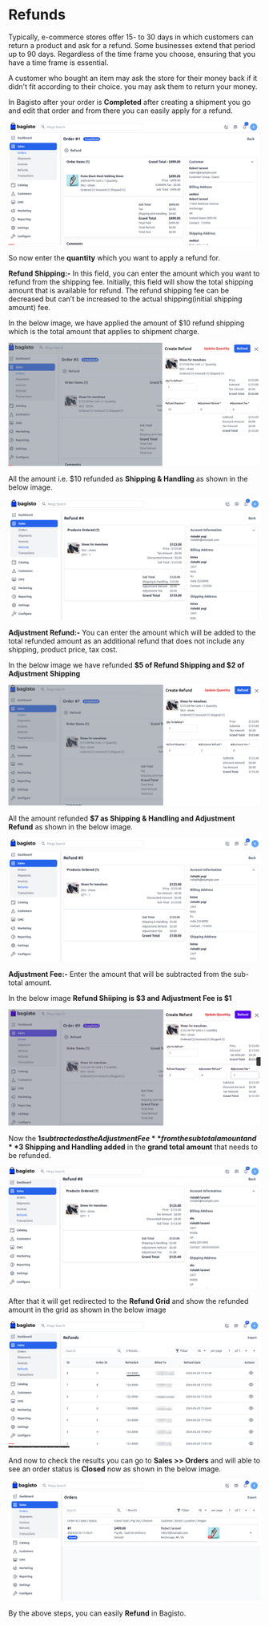 # Refunds

Typically, e-commerce stores offer 15- to 30 days in which customers can return a product and ask for a refund. Some businesses extend that period up to 90 days. Regardless of the time frame you choose, ensuring that you have a time frame is essential.

A customer who bought an item may ask the store for their money back if it didn't fit according to their choice. you may ask them to return your money.

In Bagisto after your order is **Completed** after creating a shipment you go and edit that order and from there you can easily apply for a refund.

   ![Refund](../../assets/2.1.0/images/orders/refund.png)

So now enter the **quantity** which you want to apply a refund for.

**Refund Shipping:-**  In this field, you can enter the amount which you want to refund from the shipping fee. Initially, this field will show the total shipping amount that is available for refund.
The refund shipping fee can be decreased but can’t be increased to the actual shipping(initial shipping amount) fee.

In the below image, we have applied the amount of $10 refund shipping which is the total amount that applies to shipment charge.

 ![Refund](../../assets/2.1.0/images/orders/refundShipping.png)

All the amount i.e. $10 refunded as **Shipping & Handling** as shown in the below image.

 ![Refund](../../assets/2.1.0/images/orders/refundShipped.png)


**Adjustment Refund:-** You can enter the amount which will be added to the total refunded amount as an additional refund that does not include any shipping, product price, tax cost.

In the below image we have refunded **$5 of Refund Shipping and $2 of Adjustment Shipping**

 ![Refund](../../assets/2.1.0/images/orders/adjust.png)

All the amount refunded **$7 as Shipping & Handling and Adjustment Refund** as shown in the below image. 

 ![Refund](../../assets/2.1.0/images/orders/adjustRefund.png)

**Adjustment Fee:-** Enter the amount that will be subtracted from the sub-total amount.

 In the below image **Refund Shiiping is $3 and Adjustment Fee is $1**

 ![Refund](../../assets/2.1.0/images/orders/adjustFee.png) 

Now the **$1 subtracted as the Adjustment Fee** from the subtotal amount and **$3 Shipping and Handling added** in the **grand total amount** that needs to be refunded.

 ![Refund](../../assets/2.1.0/images/orders/adjustfeeRefund.png) 

After that it will get redirected to the **Refund Grid** and show the refunded amount in the grid as shown in the below image

![Refund Grid](../../assets/2.1.0/images/orders/refundGrid.png)

And now to check the results you can go to **Sales >> Orders** and will able to see an order status is **Closed** now as shown in the below image.

  ![Order Grid](../../assets/2.1.0/images/orders/orderGrid.png)

By the above steps, you can easily **Refund** in Bagisto.  


